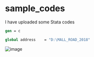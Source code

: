 # sample_codes

I have uploaded some Stata codes 

```do
gen = c

global address    = "D:\MALL_ROAD_2018"

```


![image](https://user-images.githubusercontent.com/48903494/210287656-7fd29f5a-1afc-44f4-81d8-692e34f31319.png)
